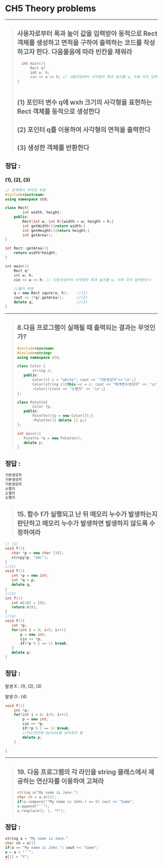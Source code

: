 # CH5 Theory problems
---
> ## 사용자로부터 폭과 높이 값을 입력받아 동적으로 Rect 객체를 생성하고 면적을 구하여 출력하는 코드를 작성하고자 한다. 다음물음에 따라 빈칸을 채워라
> ```C++
>   int main(){
>       Rect q*
>       int w, h;
>       cin >> w >> h; // 사용자로부터 사각형의 폭과 높이를 w, h에 각각 입력받는다    
>} 
>       
>```
> ## (1) 포인터 변수 q에 wxh 크기의 사각형을 표현하는 Rect 객체를 동적으로 생성한다
> ## (2) 포인터 q를 이용하여 사각형의 면적을 출력한다
> ## (3) 생성한 객체를 반환한다

## __정답 :__
### (1), (2), (3)
```C++
// 문제에서 주어진 부분
#include<iostream>
using namespace std;

class Rect{
        int width, height;
    public:
        Rect(int w, int h){width = w; height = h;}
        int getWidth(){return width;}
        int getHeight(){return height;}
        int getArea();
}

int Rect::getArea(){
    return width*height;
}

int main(){
    Rect q*
    int w, h;
    cin >> w >> h; // 사용자로부터 사각형의 폭과 높이를 w, h에 각각 입력받는다   

    //풀이 부분
    q = new Rect squre(w, h);    //(1)
    cout << (*q).getArea();      //(2)
    delete q;                    //(3)
} 
```

---
> ## 8.다음 프로그램이 실해될 때 출력되는 결과는 무엇인가? 
>```C++
>#include<iosream>
>#include<string>
>using namespace std;
>
>class Color {
>        string c;
>    public:
>        Color(){ c = "white"; cout << "기본생성자"<<'\n';}
>        Color(string c){this->c = c; cout << "매개변수생성자" << '\n';}
>        ~Color(){cout << "소멸자" << '\n';}
>};
>
>class Palette{
>        Color *p;
>    public:
>        Palette(){p = new Color[3];}
>        ~Palette(){ delete [] p;}
>};
>
>int main(){
>    Palette *p = new Palette();
>    delete p;
>}
>```
## 정답 :

```bash
기본생성자
기본생성자
기본생성자
소멸자
소멸자
소멸자
```

> ## 15. 함수 f가 실행되고 난 뒤 메모리 누수가 발생하는지 판단하고 메모리 누수가 발생하면 발생하지 않도록 수정하여라
 ```C++
// (1)
void f(){
    char *p = new char [10];
    strcpy(p, "abc");
}
//(2)
void f(){
    int *p = new int;
    int *q = p;
    delete q;
}
//(3)
int f(){
    int n[10] = {0};
    return n[0];
}
//(4)
void f(){
    int *p;
    for(int i = 0; i<5; i++){
        p = new int;
        cin >> *p;
        if(*p % 2 == 1) break;
    }
    delete p;
}
```
## 정답 :
발생 X : (1), (2), (3)


발생 O : (4)
```C++
void f(){
    int *p;
    for(int i = 0; i<5; i++){
        p = new int;
        cin >> *p;
        if(*p % 2 == 1) break;
        //for문안에 delete를 넣어줘야 함
        delete p;
    }
    
}
```

---
> ## 19. 다음 프로그램의 각 라인을 string 클래스에서 제공하는 연산자를 이용하여 고쳐라
>```C++
>string a("My name is Jane.")
>char ch = a.at(2);
>if(a.compare(""My name is John.) == 0) cout << "Same";
>a.append("``");
>a.reaplace(1, 1, "Y");
>```
## 정답 :
```C++
string a = "My name is Jane."
char ch = a[1]
if(a == "My name is John.") cout << "Same";
a = a + "``";
a[1] = "Y";
``

